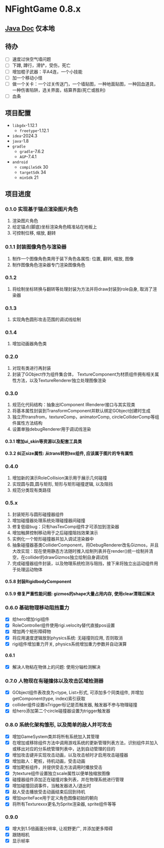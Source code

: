 # NFightGame 0.8.x

## [Java Doc](readme/docs/javadoc/index.html) 仅本地

## 待办
- [ ] 速度过快空气墙问题
- [ ] 下蹲, 蹲行，滑铲，受伤，死亡
- [ ] 增加棍子武器：平A4连，一个小技能
- [ ] 加一个移动小怪
- [ ] 做一个关卡：一个过关传送门，一个墙贴图，一种地面贴图，一种回血道具，一种伤害陷阱，选关界面，结算界面(死亡或胜利)
- [ ] 血条

## 项目配置
- `libgdx`-1.12.1
  - `freetype`-1.12.1
- ``idea``-2024.3
- `java`-1.8
- `gradle`
  - `gradle`-7.6.2
  - `AGP`-7.4.1
- `android`
  - `compileSdk` 30
  - `targetSdk` 34
  - `minSdk` 21

## 项目进度
### 0.1.0 实现基于锚点渲染图片角色
1. 渲染图片角色
2. 给定锚点(脚底)坐标渲染角色精准站在地板上
3. 可控制位移, 缩放, 翻转

### 0.1.1 封装图像角色与渲染器
1. 制作一个图像角色类用于装下角色各属性: 位置, 翻转, 缩放, 图像
2. 制作图像角色渲染器专门渲染图像角色

### 0.1.2
1. 将绘制坐标转换与翻转等处理封装为方法并将draw封装到role自身, 取消了渲染器

### 0.1.3
1. 实现角色圆形攻击范围的调试线绘制

### 0.1.4
1. 增加动画器角色类

### 0.2.0
1. 对现有类进行再封装
2. 封装了GObject作为组件集合体， TextureComponent为材质组件拥有相关属性方法，以及TextureRenderer独立处理图像渲染

### 0.3.0
1. 规范化代码结构：抽象出IComponent IRenderer接口与其实现类
2. 将基本属性封装到TransformComponent并默认绑定GObject创建时生成
3. 独立开transfrom，textureComp，animatorComp, circleColliderComp等组件属性方法结构
4. 设置单独debugRenderer用于调试线渲染

#### 0.3.1 增加ui_skin等资源以及配套工具类

#### 0.3.2 纠正size属性: 从trans转到tex组件, 应该属于图片的专有属性

### 0.4.0
1. 增加新的演示RoleCollision演示用于展示几何碰撞
2. 实现圆与圆,圆与矩形, 矩形与矩形碰撞逻辑, 以及阻挡
3. 规范分类现有类路径

### 0.5.x
1. 封装矩形与圆形碰撞器组件
2. 增加碰撞器处理系统处理碰撞器间碰撞 
3. 修复低级bug：只有hasTexComp组件才可添加到渲染器
4. 增加触屏控制移动用于之后碰撞阻挡效果演示 
5. 实例化一个矩形碰撞器并加入调试渲染器中 
6. 抽象碰撞器基类ColliderComponent，将DebugRenderer改名Gizmos，并且大改实现：现在使用静态方法随时推入绘制列表并在render()统一绘制并清空，在collider的drawGizmos独立绘制自身调试线 
7. 完成碰撞器组件封装，以及物理系统检测与阻挡，接下来将独立出运动组件用于处理运动物体

#### 0.5.8 封装RigidbodyComponent

#### 0.5.9 修复严重性能问题: gizmos的shape大量占用内存, 使用clear清理后解决

### 0.6.0 基础物理移动阻挡重力
- [x] 给hero增加rigi组件
- [x] RoleController组件使用rigi.velocity替代直接pos设置
- [x] 增加两个矩形障碍物
- [x] 将应用速度逻辑放到physics系统: 无碰撞则应用, 否则取消
- [x] rigi组件增加重力开关, physics系统增加重力参数并自动演算

#### 0.6.1
- [x] 解决人物粘在物体上的问题: 使用分轴检测解决

### 0.7.0 人物现在有碰撞体以及攻击区域检测器
- [x] GObject组件表改良为<type, List<Comp>>形式, 可添加多个同类组件, 并增加getComponent(type, index)索引获取
- [x] collider组件设置isTrigger标记是否触发器, 触发器不参与物理碰撞
- [x] 给hero添加第二个circle碰撞器设置为trigger触发器

### 0.8.0 系统化架构雏形, 以及简单的敌人并可攻击
- [x] 增加GameSystem类并将所有系统加入其管理
- [x] 在增加或移除组件方法中调用游戏系统的更新管理列表方法，识别组件并加入或移出对应的分系统管理列表中，达到自动管理的目的
- [x] 增加攻击键并实现攻击动画，以及攻击帧时才启用攻击碰撞器
- [x] 增加敌人：靶桩，待机动画，受击动画
- [x] 增加靶桩组件，并提供受击方法调用时播放受击
- [x] 为texture组件设置独立scale属性以便单独缩放图像
- [x] 碰撞器组件添加正在碰撞对象列表，并在物理系统进行管理
- [x] 增加碰撞回调事件，当触发器进入/退出时
- [x] 敌人受击播放受击动画结束后回到待机
- [x] 增加spriteFace用于定义角色图像初始的朝向
- [x] 将所有Texturexxx更名为Sprite渲染器, sprite组件等等

### 0.9.0
- [x] 增大到1.5倍画面分辨率, 让视野更广, 并添加更多障碍
- [x] 跟随相机
- [x] 显示帧率
